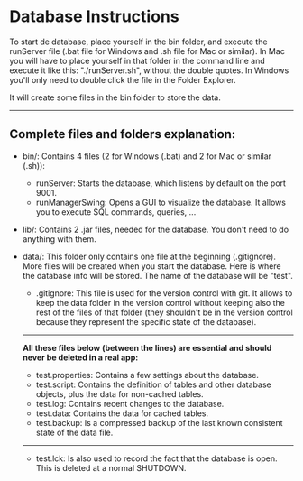 # Database Instructions


To start de database, place yourself in the bin folder, and execute the runServer file (.bat file for Windows and .sh file for Mac or similar). In Mac you will have to place yourself in that folder in the command line and execute it like this: "./runServer.sh", without the double quotes. In Windows you'll only need to double click the file in the Folder Explorer.

It will create some files in the bin folder to store the data.

--------------------------------------------------------------
## Complete files and folders explanation:

* bin/: Contains 4 files (2 for Windows (.bat) and 2 for Mac or similar (.sh)):
    - runServer: Starts the database, which listens by default on the port 9001.
    - runManagerSwing: Opens a GUI to visualize the database. It allows you to execute SQL commands, queries, ...

* lib/: Contains 2 .jar files, needed for the database. You don't need to do anything with them.

* data/: This folder only contains one file at the beginning (.gitignore). More files will be created when you start the database. Here is where the database info will be stored. The name of the database will be "test".
    - .gitignore: This file is used for the version control with git. It allows to keep the data folder in the version control without keeping also the rest of the files of that folder (they shouldn't be in the version control because they represent the specific state of the database).
    
    ----------------------------------------------------------
    **All these files below (between the lines) are essential and should never be deleted in a real app:**
    - test.properties: Contains a few settings about the database.
    - test.script: Contains the definition of tables and other database objects, plus the data for non-cached tables.
    - test.log: Contains recent changes to the database.
    - test.data: Contains the data for cached tables.
    - test.backup: Is a compressed backup of the last known consistent state of the data file.
    ----------------------------------------------------------
    - test.lck: Is also used to record the fact that the database is open. This is deleted at a normal SHUTDOWN.
